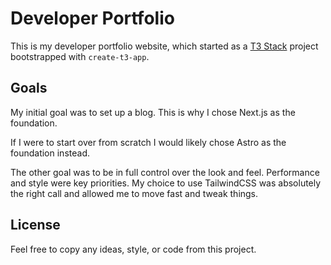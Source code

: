 # Developer Portfolio

This is my developer portfolio website, which started as a [T3 Stack](https://create.t3.gg/) project bootstrapped with `create-t3-app`.

## Goals

My initial goal was to set up a blog. This is why I chose Next.js as the foundation.

If I were to start over from scratch I would likely chose Astro as the foundation instead.

The other goal was to be in full control over the look and feel. Performance and style were key priorities. My choice to use TailwindCSS was absolutely the right call and allowed me to move fast and tweak things.

## License

Feel free to copy any ideas, style, or code from this project.
